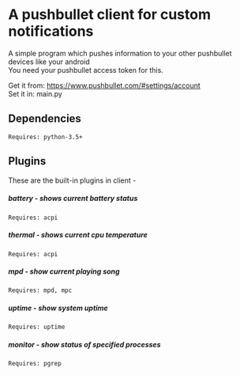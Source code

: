 # A pushbullet client for custom notifications    

A simple program which pushes information to your
other pushbullet devices like your android  
You need your pushbullet access token for this.   
  

Get it from: https://www.pushbullet.com/#settings/account  
Set it in: main.py  
  
## Dependencies  
```  
Requires: python-3.5+  
```  
  
## Plugins  
   
These are the built-in plugins in client -  
  
##### battery - shows current battery status   
```  
Requires: acpi  
```  
##### thermal - shows current cpu temperature    
```  
Requires: acpi  
```    
##### mpd - show current playing song  
```  
Requires: mpd, mpc    
```  
##### uptime - show system uptime
```  
Requires: uptime    
```  
##### monitor - show status of specified processes
```  
Requires: pgrep      
```  
